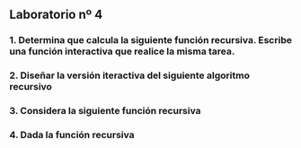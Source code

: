 ## Laboratorio nº 4

### 1. Determina que calcula la siguiente función recursiva. Escribe una función interactiva que realice la misma tarea.

### 2. Diseñar la versión iteractiva del siguiente algoritmo recursivo

### 3. Considera la siguiente función recursiva

### 4. Dada la función recursiva
